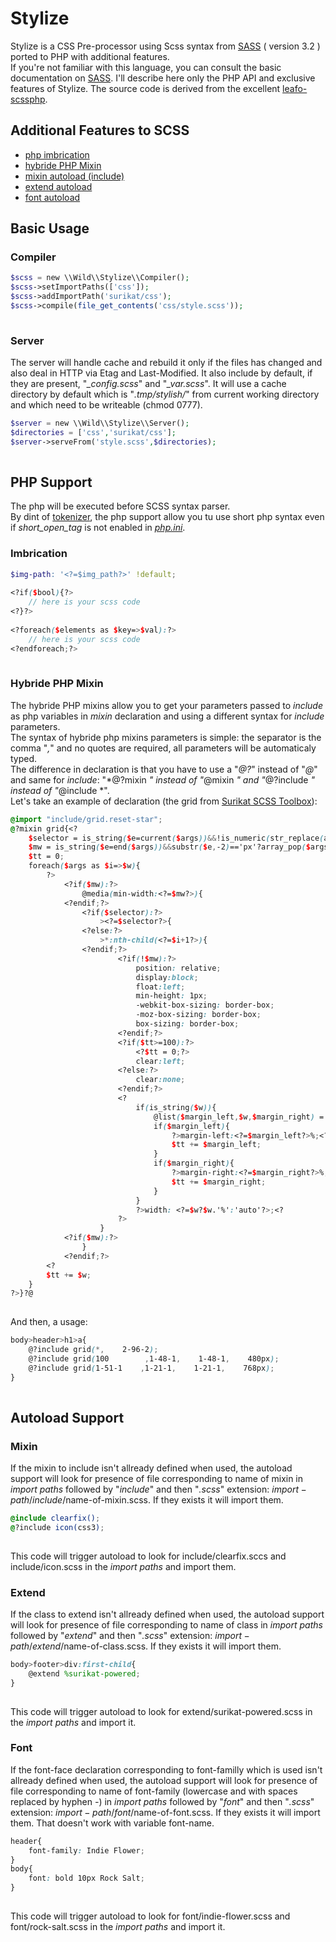  Stylize
========

 Stylize is a CSS Pre-processor using Scss syntax from [SASS](http://sass-lang.com) ( version 3.2 ) ported to PHP with additional features.  
 If you're not familiar with this language, you can consult the basic documentation on [SASS](https://en.wikipedia.org/wiki/Sass_%28stylesheet_language%29). I'll describe here only the PHP API and exclusive features of Stylize. The source code is derived from the excellent [leafo-scssphp](http://leafo.net/scssphp/).

Additional Features to SCSS
---------------------------

- [php imbrication](http://wildsurikat.com/Documentation/Stylize#php-imbrication)
- [hybride PHP Mixin](http://wildsurikat.com/Documentation/Stylize#php-mixin)
- [mixin autoload (include)](http://wildsurikat.com/Documentation/Stylize#autoload-mixin)
- [extend autoload](http://wildsurikat.com/Documentation/Stylize#autoload-extend)
- [font autoload](http://wildsurikat.com/Documentation/Stylize#autoload-font)

Basic Usage
-----------

### Compiler

 
```php
$scss = new \\Wild\\Stylize\\Compiler();  
$scss->setImportPaths(['css']);  
$scss->addImportPath('surikat/css');  
$scss->compile(file_get_contents('css/style.scss'));  
            
```


### Server

 The server will handle cache and rebuild it only if the files has changed and also deal in HTTP via Etag and Last-Modified. It also include by default, if they are present, "*_config.scss*" and "*_var.scss*". It will use a cache directory by default which is "*.tmp/stylish/*" from current working directory and which need to be writeable (chmod 0777). 
```php
$server = new \\Wild\\Stylize\\Server();  
$directories = ['css','surikat/css'];  
$server->serveFrom('style.scss',$directories);  
            
```


PHP Support
-----------

 The php will be executed before SCSS syntax parser.  
 By dint of [tokenizer](http://php.net/manual/en/book.tokenizer.php), the php support allow you tu use short php syntax even if *short_open_tag* is not enabled in [*php.ini*](http://php.net/manual/en/ini.core.php).

### Imbrication

 
```scss
$img-path: '<?=$img_path?>' !default;  
  
<?if($bool){?>  
    // here is your scss code  
<?}?>  
  
<?foreach($elements as $key=>$val):?>  
    // here is your scss code  
<?endforeach;?>  
            
```


### Hybride PHP Mixin

 The hybride PHP mixins allow you to get your parameters passed to *include* as php variables in *mixin* declaration and using a different syntax for *include* parameters.  
 The syntax of hybride php mixins parameters is simple: the separator is the comma "*,*" and no quotes are required, all parameters will be automaticaly typed.  
 The difference in declaration is that you have to use a "*@?*" instead of "*@*" and same for *include*: "*@?mixin *" instead of "*@mixin *" and "*@?include *" instead of "*@include *".  
 Let's take an example of declaration (the grid from [Surikat SCSS Toolbox](http://wildsurikat.com/Documentation/CSS)): 
```scss
@import "include/grid.reset-star";  
@?mixin grid{<?  
    $selector = is_string($e=current($args))&&!is_numeric(str_replace(array('-',',','.'),'',$e))?array_shift($args):false;  
    $mw = is_string($e=end($args))&&substr($e,-2)=='px'?array_pop($args):false;  
    $tt = 0;  
    foreach($args as $i=>$w){  
        ?>  
            <?if($mw):?>  
                @media(min-width:<?=$mw?>){  
            <?endif;?>  
                <?if($selector):?>  
                    ><?=$selector?>{  
                <?else:?>  
                    >*:nth-child(<?=$i+1?>){  
                <?endif;?>  
                        <?if(!$mw):?>  
                            position: relative;  
                            display:block;  
                            float:left;  
                            min-height: 1px;  
                            -webkit-box-sizing: border-box;  
                            -moz-box-sizing: border-box;  
                            box-sizing: border-box;  
                        <?endif;?>  
                        <?if($tt>=100):?>  
                            <?$tt = 0;?>  
                            clear:left;  
                        <?else:?>  
                            clear:none;  
                        <?endif;?>  
                        <?  
                            if(is_string($w)){  
                                @list($margin_left,$w,$margin_right) = explode(',',str_replace('-',',',$w));  
                                if($margin_left){  
                                    ?>margin-left:<?=$margin_left?>%;<?  
                                    $tt += $margin_left;  
                                }  
                                if($margin_right){  
                                    ?>margin-right:<?=$margin_right?>%;<?  
                                    $tt += $margin_right;  
                                }  
                            }  
                            ?>width: <?=$w?$w.'%':'auto'?>;<?  
                        ?>  
                    }  
            <?if($mw):?>  
                }  
            <?endif;?>  
        <?  
        $tt += $w;  
    }  
?>}?@  
            
```
   
And then, a usage:  
 
```scss
body>header>h1>a{  
    @?include grid(*,    2-96-2);  
    @?include grid(100        ,1-48-1,    1-48-1,    480px);  
    @?include grid(1-51-1    ,1-21-1,    1-21-1,    768px);  
}  
            
```


Autoload Support
----------------

### Mixin

 If the mixin to include isn't allready defined when used, the autoload support will look for presence of file corresponding to name of mixin in *import paths* followed by "*include*" and then "*.scss*" extension: $import-path/include/$name-of-mixin.scss. If they exists it will import them. 
```scss
@include clearfix();  
@?include icon(css3);  
            
```
 This code will trigger autoload to look for include/clearfix.sccs and include/icon.scss in the *import paths* and import them.

### Extend

 If the class to extend isn't allready defined when used, the autoload support will look for presence of file corresponding to name of class in *import paths* followed by "*extend*" and then "*.scss*" extension: $import-path/extend/$name-of-class.scss. If they exists it will import them. 
```scss
body>footer>div:first-child{  
    @extend %surikat-powered;  
}  
            
```
 This code will trigger autoload to look for extend/surikat-powered.scss in the *import paths* and import it.

### Font

 If the font-face declaration corresponding to font-familly which is used isn't allready defined when used, the autoload support will look for presence of file corresponding to name of font-family (lowercase and with spaces replaced by hyphen *-*) in *import paths* followed by "*font*" and then "*.scss*" extension: $import-path/font/$name-of-font.scss. If they exists it will import them. That doesn't work with variable font-name. 
```scss
header{  
    font-family: Indie Flower;  
}  
body{  
    font: bold 10px Rock Salt;  
}  
            
```
 This code will trigger autoload to look for font/indie-flower.scss and font/rock-salt.scss in the *import paths* and import it.
